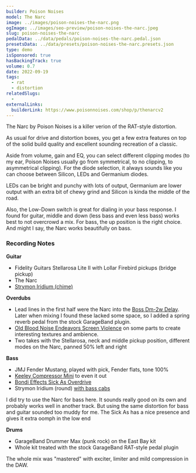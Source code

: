 ```yaml
---
builder: Poison Noises
model: The Narc
image: ../images/poison-noises-the-narc.png
ogImage: ../images/seo-preview/poison-noises-the-narc.jpeg
slug: poison-noises-the-narc
pedalData: ../data/pedals/poison-noises-the-narc.pedal.json
presetsData: ../data/presets/poison-noises-the-narc.presets.json
type: demo
isSponsored: true
hasBackingTrack: true
volume: 0.7
date: 2022-09-19
tags:
  - rat
  - distortion
relatedSlugs:
  -
externalLinks:
  builderLink: https://www.poisonnoises.com/shop/p/thenarcv2
---
```


The Narc by Poison Noises is a killer verion of the RAT-style distortion.

As usual for drive and distortion boxes, you get a few extra features on top of the solid build quality and excellent sounding recreation of a classic.

Aside from volume, gain and EQ, you can select different clipping modes (to my ear, Poison Noises usually go from symmetrical, to no clipping, to asymmetrical clipping). For the diode selection, it always sounds like you can choose between Silicon, LEDs and Germanium diodes.

LEDs can be bright and punchy with lots of output, Germanium are lower output with an extra bit of chewy grind and Silicon is kinda the middle of the road.

Also, the Low-Down switch is great for dialing in your bass response. I found for guitar, middle and down (less bass and even less bass) works best to not overcrowd a mix. For bass, the up position is the right choice. And might I say, the Narc works beautifully on bass.

### Recording Notes

**Guitar**

- Fidelity Guitars Stellarosa Lite II with Lollar Firebird pickups (bridge pickup)
- The Narc
- [Strymon Iridium (chime)](/demos/strymon-iridium)

**Overdubs**

- Lead lines in the first half were the Narc into the [Boss Dm-2w Delay](/demos/boss-dm-2w-delay). Later when mixing I found these lacked some space, so I added a spring reverb pedal from the stock GarageBand plugin.
- [Old Blood Noise Endeavors Screen Violence](/demos/old-blood-noise-endeavors-screen-violence) on some parts to create interesting textures and ambience.
- Two takes with the Stellarosa, neck and middle pickup position, different modes on the Narc, panned 50% left and right

**Bass**

- JMJ Fender Mustang, played with pick, Fender flats, tone 100%
- [Keeley Compressor Mini](/demos/keeley-electronics-compressor-mini) to even it out
- [Bondi Effects Sick As Overdrive](/demos/bondi-effects-sick-as-mkiii)
- Strymon Iridium (round) [with bass cabs](/posts/strymon-iridium-bass-ownhammer-ir/)

I did try to use the Narc for bass here. It sounds really good on its own and probably works well in another track. But using the same distortion for bass and guitar sounded too muddy for me. The Sick As has a nice presence and gives it extra oomph in the low end

**Drums**

- GarageBand Drummer Max (punk rock) on the East Bay kit
- Whole kit treated with the stock GarageBand RAT-style pedal plugin

The whole mix was "mastered" with exciter, limiter and mild compression in the DAW.
